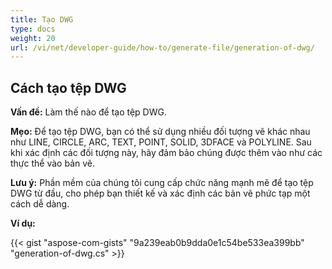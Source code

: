 ```yaml
---
title: Tạo DWG
type: docs
weight: 20
url: /vi/net/developer-guide/how-to/generate-file/generation-of-dwg/
---
```


## **Cách tạo tệp DWG**

**Vấn đề:** Làm thế nào để tạo tệp DWG.

**Mẹo:** Để tạo tệp DWG, bạn có thể sử dụng nhiều đối tượng vẽ khác nhau như LINE, CIRCLE, ARC, TEXT, POINT, SOLID, 3DFACE và POLYLINE. Sau khi xác định các đối tượng này, hãy đảm bảo chúng được thêm vào như các thực thể vào bản vẽ.

**Lưu ý:** Phần mềm của chúng tôi cung cấp chức năng mạnh mẽ để tạo tệp DWG từ đầu, cho phép bạn thiết kế và xác định các bản vẽ phức tạp một cách dễ dàng.

**Ví dụ:**

{{< gist "aspose-com-gists" "9a239eab0b9dda0e1c54be533ea399bb" "generation-of-dwg.cs" >}}
